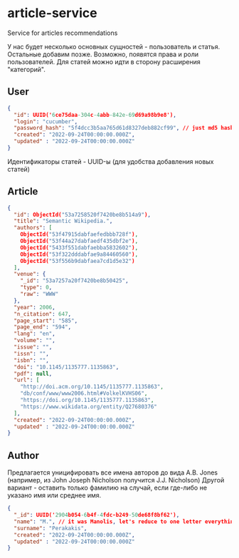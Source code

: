 # article-service
Service for articles recommendations

У нас будет несколько основных сущностей - пользователь и статья. Остальные добавим позже. 
Возможно, появятся права и роли пользователей. Для статей можно идти в сторону расширения "категорий".

## User

```json
{
  "id": UUID('6ce75daa-304c-4abb-842e-69d69a98b9e8'),
  "login": "cucumber",
  "password_hash": "5f4dcc3b5aa765d61d8327deb882cf99", // just md5 hash of password
  "created": "2022-09-24T00:00:00.000Z",
  "updated" : "2022-09-24T00:00:00.000Z"
}
```
Идентификаторы статей - UUID-ы (для удобства добавления новых статей)

## Article
```json
{
  "id": ObjectId("53a7258520f7420be8b514a9"),
  "title": "Semantic Wikipedia.",
  "authors": [
    ObjectId("53f47915dabfaefedbbb728f"),
    ObjectId("53f44a27dabfaedf435dbf2e"),
    ObjectId("5433f551dabfaebba5832602"),
    ObjectId("53f322dddabfae9a84460560"),
    ObjectId("53f556b9dabfaea7cd1d5e32")
  ],
  "venue": {
    "_id": "53a7257a20f7420be8b50425",
    "type": 0,
    "raw": "WWW"
  },
  "year": 2006,
  "n_citation": 647,
  "page_start": "585",
  "page_end": "594",
  "lang": "en",
  "volume": "",
  "issue": "",
  "issn": "",
  "isbn": "",
  "doi": "10.1145/1135777.1135863",
  "pdf": null,
  "url": [
    "http://doi.acm.org/10.1145/1135777.1135863",
    "db/conf/www/www2006.html#VolkelKVHS06",
    "https://doi.org/10.1145/1135777.1135863",
    "https://www.wikidata.org/entity/Q27680376"
  ],
  "created": "2022-09-24T00:00:00.000Z",
  "updated" : "2022-09-24T00:00:00.000Z"
}
```
## Author
Предлагается уницифировать все имена авторов до вида A.B. Jones (например, из John Joseph Nicholson получится J.J. Nicholson)
Другой вариант - оставить только фамилию на случай, если где-либо не указано имя или среднее имя. 
```json
{
  "_id": UUID('2904b054-6b4f-4fdc-b249-50de68f8bf62'),
  "name": "M.", // it was Manolis, let's reduce to one letter everything apart from surname
  "surname": "Perakakis",
  "created": "2022-09-24T00:00:00.000Z",
  "updated" : "2022-09-24T00:00:00.000Z"
}
```